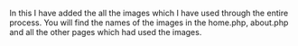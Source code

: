 In this I have added the all the images which I have used through the entire process. You will find the names of the images in the home.php, about.php and all the other 
pages which had used the images. 
